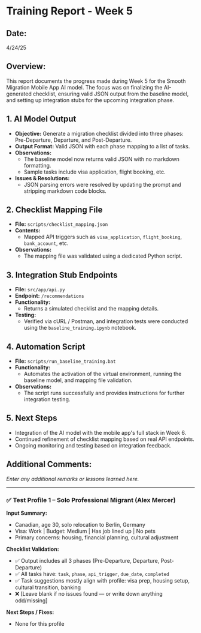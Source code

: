 # Training Report - Week 5

## Date:
4/24/25

## Overview:
This report documents the progress made during Week 5 for the Smooth Migration Mobile App AI model. The focus was on finalizing the AI-generated checklist, ensuring valid JSON output from the baseline model, and setting up integration stubs for the upcoming integration phase.

## 1. AI Model Output
- **Objective:** Generate a migration checklist divided into three phases: Pre-Departure, Departure, and Post-Departure.
- **Output Format:** Valid JSON with each phase mapping to a list of tasks.
- **Observations:**  
  - The baseline model now returns valid JSON with no markdown formatting.
  - Sample tasks include visa application, flight booking, etc.
- **Issues & Resolutions:**  
  - JSON parsing errors were resolved by updating the prompt and stripping markdown code blocks.

## 2. Checklist Mapping File
- **File:** `scripts/checklist_mapping.json`
- **Contents:**  
  - Mapped API triggers such as `visa_application`, `flight_booking`, `bank_account`, etc.
- **Observations:**  
  - The mapping file was validated using a dedicated Python script.

## 3. Integration Stub Endpoints
- **File:** `src/app/api.py`
- **Endpoint:** `/recommendations`
- **Functionality:**  
  - Returns a simulated checklist and the mapping details.
- **Testing:**  
  - Verified via cURL / Postman, and integration tests were conducted using the `baseline_training.ipynb` notebook.
  
## 4. Automation Script
- **File:** `scripts/run_baseline_training.bat`
- **Functionality:**  
  - Automates the activation of the virtual environment, running the baseline model, and mapping file validation.
- **Observations:**  
  - The script runs successfully and provides instructions for further integration testing.

## 5. Next Steps
- Integration of the AI model with the mobile app's full stack in Week 6.
- Continued refinement of checklist mapping based on real API endpoints.
- Ongoing monitoring and testing based on integration feedback.

## Additional Comments:
*Enter any additional remarks or lessons learned here.*


---

### ✅ Test Profile 1 – Solo Professional Migrant (Alex Mercer)

**Input Summary:**
- Canadian, age 30, solo relocation to Berlin, Germany
- Visa: Work | Budget: Medium | Has job lined up | No pets
- Primary concerns: housing, financial planning, cultural adjustment

**Checklist Validation:**
- ✅ Output includes all 3 phases (Pre-Departure, Departure, Post-Departure)
- ✅ All tasks have: `task`, `phase`, `api_trigger`, `due_date`, `completed`
- ✅ Task suggestions mostly align with profile: visa prep, housing setup, cultural transition, banking
- ❌ [Leave blank if no issues found — or write down anything odd/missing]

**Next Steps / Fixes:**
- None for this profile
